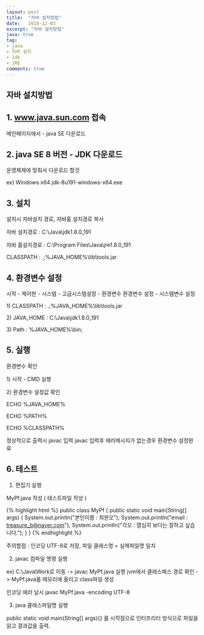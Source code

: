 ```yaml
---
layout: post
title:  "자바 설치방법"
date:   2018-12-03
excerpt: "자바 설치방법"
java: true
tag:
- java
- 자바 설치
- Jdk
- JRE
comments: true
---
```


## 자바 설치방법

## 1. www.java.sun.com 접속
<p>메인페이지에서 - java SE 다운로드</p>

## 2. java SE 8 버전 - JDK 다운로드
<p>운영체제에 맞춰서 다운로드 할것</p> 
<p>ex) Windows x64 jdk-8u191-windows-x64.exe</p>

## 3. 설치

설치시 자바설치 경로, 자바홈 설치경로 복사

<p>자바 설치경로 : C:\Java\jdk1.8.0_191</p>
<p>자바 홈설치경로 : C:\Program Files\Java\jre1.8.0_191</p>
<p>CLASSPATH : .;%JAVA_HOME%\lib\tools.jar</p>

## 4. 환경변수 설정

시작 - 제어판 - 시스템 - 고급시스템설정 - 환경변수
환경변수 설정 - 시스템변수 설정
<p>1) CLASSPATH : .;%JAVA_HOME%\lib\tools.jar</p>
<p>2) JAVA_HOME : C:\Java\jdk1.8.0_191</p>
<p>3) Path : %JAVA_HOME%\bin;</p>

## 5. 실행

환경변수 확인
<p>1) 시작 - CMD 실행</p>
<p>2) 환경변수 설정값 확인</p>
<p>ECHO %JAVA_HOME%</p>
<p>ECHO %PATH%</p>
<p>ECHO %CLASSPATH%</p>

정상적으로 출력시 javac 입력 javac 입력후 에러메시지가 없는경우 환경변수 설정완료

## 6. 테스트 

1) 편집기 실행 

MyPf.java 작성 ( 테스트파일 작성 )

{% highlight html %}
public class MyPf {
    public static void main(String[] args) {
        System.out.println("본인이름 : 최원오");
        System.out.println("email : treasure_b@naver.com");
        System.out.println("각오 : 열심히 보다는 잘하고 싶습니다.");
    }
}
{% endhighlight %}

주의할점 : 인코딩 UTF-8로 저장, 파일 클래스명 = 실제파일명 일치

2) javac 컴파일 명령 실행

ex) C:\Java\Work로 이동 -> javac MyPf.java 실행
jvm에서 클래스패스 경로 확인 -> MyPf.java를 메모리에 올리고 class파일 생성

인코딩 에러 날시 
javac MyPf.java -encoding UTF-8

3) java 클래스파일명 실행

public static void main(String[] args){} 를 시작점으로 인터프리터 
방식으로 파일을 읽고 결과값을 출력. 

